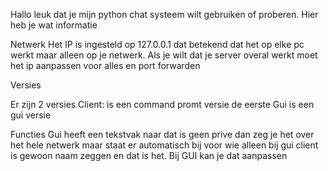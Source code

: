 Hallo leuk dat je mijn python chat systeem wilt gebruiken of proberen. 
Hier heb je wat informatie 

Netwerk
Het IP is ingesteld op 127.0.0.1 dat betekend dat het op elke pc werkt
maar alleen op je netwerk.
Als je wilt dat je server overal werkt moet
het ip aanpassen voor alles en port forwarden

Versies

Er zijn 2 versies
Client: is een command promt versie de eerste
Gui is een gui versie

Functies
Gui heeft een tekstvak naar
dat is geen prive dan zeg je het over het hele netwerk
maar staat er automatisch bij voor wie alleen bij gui
client is gewoon naam zeggen en dat is het. Bij GUI kan je dat aanpassen
